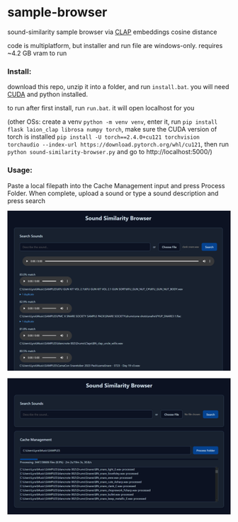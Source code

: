 # sample-browser
sound-similarity sample browser via [CLAP](https://github.com/LAION-AI/CLAP) embeddings cosine distance

code is multiplatform, but installer and run file are windows-only. requires ~4.2 GB vram to run

### Install:

download this repo, unzip it into a folder, and run `install.bat`. you will need [CUDA](https://developer.nvidia.com/cuda-downloads?target_os=Windows&target_arch=x86_64) and python installed.

to run after first install, run `run.bat`. it will open localhost for you

(other OSs: create a venv `python -m venv venv`, enter it, run `pip install flask laion_clap librosa numpy torch`, make sure the CUDA version of torch is installed `pip install -U torch==2.4.0+cu121 torchvision torchaudio --index-url https://download.pytorch.org/whl/cu121`, then run `python sound-similarity-browser.py` and go to http://localhost:5000/)

### Usage:

Paste a local filepath into the Cache Management input and press Process Folder. When complete, upload a sound or type a sound description and press search

![screenshot of sample browser showing a list of matching samples](inference.png)

![screenshot of sample browser showing a progress bar caching audio latents](caching.png)

